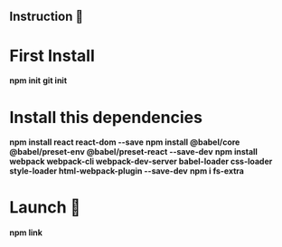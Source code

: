 ## Instruction 🚀

# First Install

**npm init**
**git init**

# Install this dependencies

**npm install react react-dom --save**
**npm install @babel/core @babel/preset-env @babel/preset-react --save-dev**
**npm install webpack webpack-cli webpack-dev-server babel-loader css-loader style-loader html-webpack-plugin --save-dev**
**npm i fs-extra**

# Launch 🚀

**npm link**
